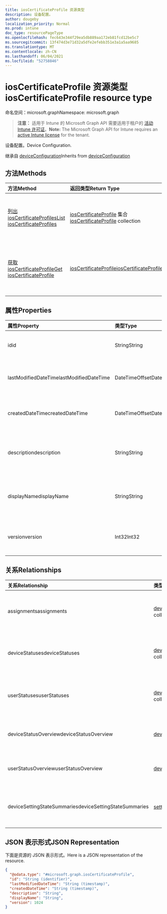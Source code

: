 ```yaml
---
title: iosCertificateProfile 资源类型
description: 设备配置。
author: dougeby
localization_priority: Normal
ms.prod: intune
doc_type: resourcePageType
ms.openlocfilehash: fec643e344f29ea5db889aa172eb81fcd12be5c7
ms.sourcegitcommit: 13f474d3e71d32a5dfe2efebb351e3a1a5aa9685
ms.translationtype: MT
ms.contentlocale: zh-CN
ms.lasthandoff: 06/04/2021
ms.locfileid: "52758846"
---
```

# <a name="ioscertificateprofile-resource-type"></a><span data-ttu-id="4b366-103">iosCertificateProfile 资源类型</span><span class="sxs-lookup"><span data-stu-id="4b366-103">iosCertificateProfile resource type</span></span>

<span data-ttu-id="4b366-104">命名空间：microsoft.graph</span><span class="sxs-lookup"><span data-stu-id="4b366-104">Namespace: microsoft.graph</span></span>

> <span data-ttu-id="4b366-105">**注意：** 适用于 Intune 的 Microsoft Graph API 需要适用于租户的 [活动 Intune 许可证](https://go.microsoft.com/fwlink/?linkid=839381)。</span><span class="sxs-lookup"><span data-stu-id="4b366-105">**Note:** The Microsoft Graph API for Intune requires an [active Intune license](https://go.microsoft.com/fwlink/?linkid=839381) for the tenant.</span></span>

<span data-ttu-id="4b366-106">设备配置。</span><span class="sxs-lookup"><span data-stu-id="4b366-106">Device Configuration.</span></span>


<span data-ttu-id="4b366-107">继承自 [deviceConfiguration](../resources/intune-deviceconfig-deviceconfiguration.md)</span><span class="sxs-lookup"><span data-stu-id="4b366-107">Inherits from [deviceConfiguration](../resources/intune-deviceconfig-deviceconfiguration.md)</span></span>

## <a name="methods"></a><span data-ttu-id="4b366-108">方法</span><span class="sxs-lookup"><span data-stu-id="4b366-108">Methods</span></span>
|<span data-ttu-id="4b366-109">方法</span><span class="sxs-lookup"><span data-stu-id="4b366-109">Method</span></span>|<span data-ttu-id="4b366-110">返回类型</span><span class="sxs-lookup"><span data-stu-id="4b366-110">Return Type</span></span>|<span data-ttu-id="4b366-111">说明</span><span class="sxs-lookup"><span data-stu-id="4b366-111">Description</span></span>|
|:---|:---|:---|
|[<span data-ttu-id="4b366-112">列出 iosCertificateProfiles</span><span class="sxs-lookup"><span data-stu-id="4b366-112">List iosCertificateProfiles</span></span>](../api/intune-deviceconfig-ioscertificateprofile-list.md)|<span data-ttu-id="4b366-113">[iosCertificateProfile](../resources/intune-deviceconfig-ioscertificateprofile.md) 集合</span><span class="sxs-lookup"><span data-stu-id="4b366-113">[iosCertificateProfile](../resources/intune-deviceconfig-ioscertificateprofile.md) collection</span></span>|<span data-ttu-id="4b366-114">列出 [iosCertificateProfile](../resources/intune-deviceconfig-ioscertificateprofile.md) 对象的属性和关系。</span><span class="sxs-lookup"><span data-stu-id="4b366-114">List properties and relationships of the [iosCertificateProfile](../resources/intune-deviceconfig-ioscertificateprofile.md) objects.</span></span>|
|[<span data-ttu-id="4b366-115">获取 iosCertificateProfile</span><span class="sxs-lookup"><span data-stu-id="4b366-115">Get iosCertificateProfile</span></span>](../api/intune-deviceconfig-ioscertificateprofile-get.md)|[<span data-ttu-id="4b366-116">iosCertificateProfile</span><span class="sxs-lookup"><span data-stu-id="4b366-116">iosCertificateProfile</span></span>](../resources/intune-deviceconfig-ioscertificateprofile.md)|<span data-ttu-id="4b366-117">读取 [iosCertificateProfile](../resources/intune-deviceconfig-ioscertificateprofile.md) 对象的属性和关系。</span><span class="sxs-lookup"><span data-stu-id="4b366-117">Read properties and relationships of the [iosCertificateProfile](../resources/intune-deviceconfig-ioscertificateprofile.md) object.</span></span>|

## <a name="properties"></a><span data-ttu-id="4b366-118">属性</span><span class="sxs-lookup"><span data-stu-id="4b366-118">Properties</span></span>
|<span data-ttu-id="4b366-119">属性</span><span class="sxs-lookup"><span data-stu-id="4b366-119">Property</span></span>|<span data-ttu-id="4b366-120">类型</span><span class="sxs-lookup"><span data-stu-id="4b366-120">Type</span></span>|<span data-ttu-id="4b366-121">说明</span><span class="sxs-lookup"><span data-stu-id="4b366-121">Description</span></span>|
|:---|:---|:---|
|<span data-ttu-id="4b366-122">id</span><span class="sxs-lookup"><span data-stu-id="4b366-122">id</span></span>|<span data-ttu-id="4b366-123">String</span><span class="sxs-lookup"><span data-stu-id="4b366-123">String</span></span>|<span data-ttu-id="4b366-124">实体的键。</span><span class="sxs-lookup"><span data-stu-id="4b366-124">Key of the entity.</span></span> <span data-ttu-id="4b366-125">继承自 [deviceConfiguration](../resources/intune-deviceconfig-deviceconfiguration.md)</span><span class="sxs-lookup"><span data-stu-id="4b366-125">Inherited from [deviceConfiguration](../resources/intune-deviceconfig-deviceconfiguration.md)</span></span>|
|<span data-ttu-id="4b366-126">lastModifiedDateTime</span><span class="sxs-lookup"><span data-stu-id="4b366-126">lastModifiedDateTime</span></span>|<span data-ttu-id="4b366-127">DateTimeOffset</span><span class="sxs-lookup"><span data-stu-id="4b366-127">DateTimeOffset</span></span>|<span data-ttu-id="4b366-128">上次修改对象的日期/时间。</span><span class="sxs-lookup"><span data-stu-id="4b366-128">DateTime the object was last modified.</span></span> <span data-ttu-id="4b366-129">继承自 [deviceConfiguration](../resources/intune-deviceconfig-deviceconfiguration.md)</span><span class="sxs-lookup"><span data-stu-id="4b366-129">Inherited from [deviceConfiguration](../resources/intune-deviceconfig-deviceconfiguration.md)</span></span>|
|<span data-ttu-id="4b366-130">createdDateTime</span><span class="sxs-lookup"><span data-stu-id="4b366-130">createdDateTime</span></span>|<span data-ttu-id="4b366-131">DateTimeOffset</span><span class="sxs-lookup"><span data-stu-id="4b366-131">DateTimeOffset</span></span>|<span data-ttu-id="4b366-132">创建对象的日期/时间。</span><span class="sxs-lookup"><span data-stu-id="4b366-132">DateTime the object was created.</span></span> <span data-ttu-id="4b366-133">继承自 [deviceConfiguration](../resources/intune-deviceconfig-deviceconfiguration.md)</span><span class="sxs-lookup"><span data-stu-id="4b366-133">Inherited from [deviceConfiguration](../resources/intune-deviceconfig-deviceconfiguration.md)</span></span>|
|<span data-ttu-id="4b366-134">description</span><span class="sxs-lookup"><span data-stu-id="4b366-134">description</span></span>|<span data-ttu-id="4b366-135">String</span><span class="sxs-lookup"><span data-stu-id="4b366-135">String</span></span>|<span data-ttu-id="4b366-136">管理员提供的设备配置的说明。</span><span class="sxs-lookup"><span data-stu-id="4b366-136">Admin provided description of the Device Configuration.</span></span> <span data-ttu-id="4b366-137">继承自 [deviceConfiguration](../resources/intune-deviceconfig-deviceconfiguration.md)</span><span class="sxs-lookup"><span data-stu-id="4b366-137">Inherited from [deviceConfiguration](../resources/intune-deviceconfig-deviceconfiguration.md)</span></span>|
|<span data-ttu-id="4b366-138">displayName</span><span class="sxs-lookup"><span data-stu-id="4b366-138">displayName</span></span>|<span data-ttu-id="4b366-139">String</span><span class="sxs-lookup"><span data-stu-id="4b366-139">String</span></span>|<span data-ttu-id="4b366-140">管理员提供的设备配置的名称。</span><span class="sxs-lookup"><span data-stu-id="4b366-140">Admin provided name of the device configuration.</span></span> <span data-ttu-id="4b366-141">继承自 [deviceConfiguration](../resources/intune-deviceconfig-deviceconfiguration.md)</span><span class="sxs-lookup"><span data-stu-id="4b366-141">Inherited from [deviceConfiguration](../resources/intune-deviceconfig-deviceconfiguration.md)</span></span>|
|<span data-ttu-id="4b366-142">version</span><span class="sxs-lookup"><span data-stu-id="4b366-142">version</span></span>|<span data-ttu-id="4b366-143">Int32</span><span class="sxs-lookup"><span data-stu-id="4b366-143">Int32</span></span>|<span data-ttu-id="4b366-144">设备配置的版本。</span><span class="sxs-lookup"><span data-stu-id="4b366-144">Version of the device configuration.</span></span> <span data-ttu-id="4b366-145">继承自 [deviceConfiguration](../resources/intune-deviceconfig-deviceconfiguration.md)</span><span class="sxs-lookup"><span data-stu-id="4b366-145">Inherited from [deviceConfiguration](../resources/intune-deviceconfig-deviceconfiguration.md)</span></span>|

## <a name="relationships"></a><span data-ttu-id="4b366-146">关系</span><span class="sxs-lookup"><span data-stu-id="4b366-146">Relationships</span></span>
|<span data-ttu-id="4b366-147">关系</span><span class="sxs-lookup"><span data-stu-id="4b366-147">Relationship</span></span>|<span data-ttu-id="4b366-148">类型</span><span class="sxs-lookup"><span data-stu-id="4b366-148">Type</span></span>|<span data-ttu-id="4b366-149">说明</span><span class="sxs-lookup"><span data-stu-id="4b366-149">Description</span></span>|
|:---|:---|:---|
|<span data-ttu-id="4b366-150">assignments</span><span class="sxs-lookup"><span data-stu-id="4b366-150">assignments</span></span>|<span data-ttu-id="4b366-151">[deviceConfigurationAssignment](../resources/intune-deviceconfig-deviceconfigurationassignment.md) 集合</span><span class="sxs-lookup"><span data-stu-id="4b366-151">[deviceConfigurationAssignment](../resources/intune-deviceconfig-deviceconfigurationassignment.md) collection</span></span>|<span data-ttu-id="4b366-152">设备配置文件的分配列表。</span><span class="sxs-lookup"><span data-stu-id="4b366-152">The list of assignments for the device configuration profile.</span></span> <span data-ttu-id="4b366-153">继承自 [deviceConfiguration](../resources/intune-deviceconfig-deviceconfiguration.md)</span><span class="sxs-lookup"><span data-stu-id="4b366-153">Inherited from [deviceConfiguration](../resources/intune-deviceconfig-deviceconfiguration.md)</span></span>|
|<span data-ttu-id="4b366-154">deviceStatuses</span><span class="sxs-lookup"><span data-stu-id="4b366-154">deviceStatuses</span></span>|<span data-ttu-id="4b366-155">[deviceConfigurationDeviceStatus](../resources/intune-deviceconfig-deviceconfigurationdevicestatus.md) 集合</span><span class="sxs-lookup"><span data-stu-id="4b366-155">[deviceConfigurationDeviceStatus](../resources/intune-deviceconfig-deviceconfigurationdevicestatus.md) collection</span></span>|<span data-ttu-id="4b366-156">按设备的设备配置安装状态。</span><span class="sxs-lookup"><span data-stu-id="4b366-156">Device configuration installation status by device.</span></span> <span data-ttu-id="4b366-157">继承自 [deviceConfiguration](../resources/intune-deviceconfig-deviceconfiguration.md)</span><span class="sxs-lookup"><span data-stu-id="4b366-157">Inherited from [deviceConfiguration](../resources/intune-deviceconfig-deviceconfiguration.md)</span></span>|
|<span data-ttu-id="4b366-158">userStatuses</span><span class="sxs-lookup"><span data-stu-id="4b366-158">userStatuses</span></span>|<span data-ttu-id="4b366-159">[deviceConfigurationUserStatus](../resources/intune-deviceconfig-deviceconfigurationuserstatus.md) 集合</span><span class="sxs-lookup"><span data-stu-id="4b366-159">[deviceConfigurationUserStatus](../resources/intune-deviceconfig-deviceconfigurationuserstatus.md) collection</span></span>|<span data-ttu-id="4b366-160">用户的设备配置安装状态。</span><span class="sxs-lookup"><span data-stu-id="4b366-160">Device configuration installation status by user.</span></span> <span data-ttu-id="4b366-161">继承自 [deviceConfiguration](../resources/intune-deviceconfig-deviceconfiguration.md)</span><span class="sxs-lookup"><span data-stu-id="4b366-161">Inherited from [deviceConfiguration](../resources/intune-deviceconfig-deviceconfiguration.md)</span></span>|
|<span data-ttu-id="4b366-162">deviceStatusOverview</span><span class="sxs-lookup"><span data-stu-id="4b366-162">deviceStatusOverview</span></span>|[<span data-ttu-id="4b366-163">deviceConfigurationDeviceOverview</span><span class="sxs-lookup"><span data-stu-id="4b366-163">deviceConfigurationDeviceOverview</span></span>](../resources/intune-deviceconfig-deviceconfigurationdeviceoverview.md)|<span data-ttu-id="4b366-164">设备配置设备状态概述 继承自 [deviceConfiguration](../resources/intune-deviceconfig-deviceconfiguration.md)</span><span class="sxs-lookup"><span data-stu-id="4b366-164">Device Configuration devices status overview Inherited from [deviceConfiguration](../resources/intune-deviceconfig-deviceconfiguration.md)</span></span>|
|<span data-ttu-id="4b366-165">userStatusOverview</span><span class="sxs-lookup"><span data-stu-id="4b366-165">userStatusOverview</span></span>|[<span data-ttu-id="4b366-166">deviceConfigurationUserOverview</span><span class="sxs-lookup"><span data-stu-id="4b366-166">deviceConfigurationUserOverview</span></span>](../resources/intune-deviceconfig-deviceconfigurationuseroverview.md)|<span data-ttu-id="4b366-167">设备配置用户状态概述 继承自 [deviceConfiguration](../resources/intune-deviceconfig-deviceconfiguration.md)</span><span class="sxs-lookup"><span data-stu-id="4b366-167">Device Configuration users status overview Inherited from [deviceConfiguration](../resources/intune-deviceconfig-deviceconfiguration.md)</span></span>|
|<span data-ttu-id="4b366-168">deviceSettingStateSummaries</span><span class="sxs-lookup"><span data-stu-id="4b366-168">deviceSettingStateSummaries</span></span>|<span data-ttu-id="4b366-169">[settingStateDeviceSummary](../resources/intune-deviceconfig-settingstatedevicesummary.md) 集合</span><span class="sxs-lookup"><span data-stu-id="4b366-169">[settingStateDeviceSummary](../resources/intune-deviceconfig-settingstatedevicesummary.md) collection</span></span>|<span data-ttu-id="4b366-170">设备配置设置状态设备摘要 继承自 [deviceConfiguration](../resources/intune-deviceconfig-deviceconfiguration.md)</span><span class="sxs-lookup"><span data-stu-id="4b366-170">Device Configuration Setting State Device Summary Inherited from [deviceConfiguration](../resources/intune-deviceconfig-deviceconfiguration.md)</span></span>|

## <a name="json-representation"></a><span data-ttu-id="4b366-171">JSON 表示形式</span><span class="sxs-lookup"><span data-stu-id="4b366-171">JSON Representation</span></span>
<span data-ttu-id="4b366-172">下面是资源的 JSON 表示形式。</span><span class="sxs-lookup"><span data-stu-id="4b366-172">Here is a JSON representation of the resource.</span></span>
<!-- {
  "blockType": "resource",
  "keyProperty": "id",
  "@odata.type": "microsoft.graph.iosCertificateProfile"
}
-->
``` json
{
  "@odata.type": "#microsoft.graph.iosCertificateProfile",
  "id": "String (identifier)",
  "lastModifiedDateTime": "String (timestamp)",
  "createdDateTime": "String (timestamp)",
  "description": "String",
  "displayName": "String",
  "version": 1024
}
```




